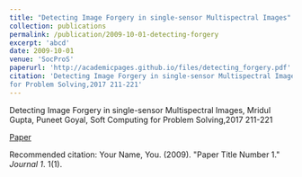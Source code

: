 ```yaml
---
title: "Detecting Image Forgery in single-sensor Multispectral Images"
collection: publications
permalink: /publication/2009-10-01-detecting-forgery
excerpt: 'abcd'
date: 2009-10-01
venue: 'SocProS'
paperurl: 'http://academicpages.github.io/files/detecting_forgery.pdf'
citation: 'Detecting Image Forgery in single-sensor Multispectral Images, Mridul Gupta, Puneet Goyal, Soft Computing
for Problem Solving,2017 211-221'
---
```

Detecting Image Forgery in single-sensor Multispectral Images, Mridul Gupta, Puneet Goyal, Soft Computing
for Problem Solving,2017 211-221

[Paper](http://academicpages.github.io/files/detecting_forgery.pdf)

Recommended citation: Your Name, You. (2009). "Paper Title Number 1." <i>Journal 1</i>. 1(1).
